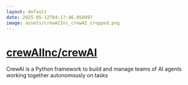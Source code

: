 ```yaml
---
layout: default
date: 2025-05-12T04:17:46.050997
image: assets/crewAIInc_crewAI_cropped.png
---
```


# [crewAIInc/crewAI](https://github.com/crewAIInc/crewAI)

CrewAI is a Python framework to build and manage teams of AI agents working together autonomously on tasks
